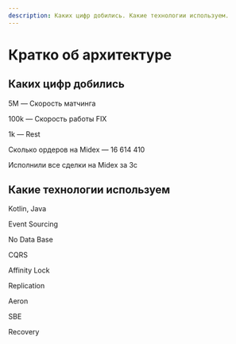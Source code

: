 ```yaml
---
description: Каких цифр добились. Какие технологии используем.
---
```


# Кратко об архитектуре

## Каких цифр добились

5M — Скорость матчинга

100k — Скорость работы FIX

1k — Rest

Сколько ордеров на Midex — 16 614 410

Исполнили все сделки на Midex за 3с

## Какие технологии используем

Kotlin, Java

Event Sourcing

No Data Base

CQRS

Affinity Lock

Replication

Aeron

SBE

Recovery



